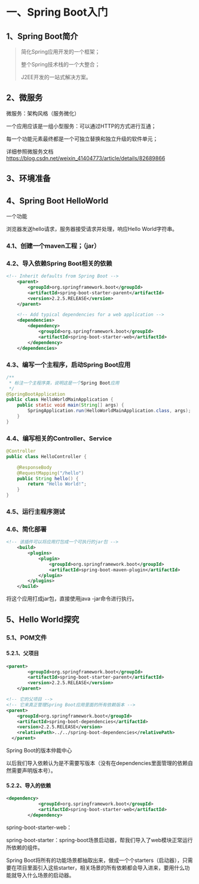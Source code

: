 # 一、Spring Boot入门

## 1、Spring Boot简介

> 简化Spring应用开发的一个框架；
>
> 整个Spring技术栈的一个大整合；
>
> J2EE开发的一站式解决方案。

## 2、微服务

微服务：架构风格（服务微化）

一个应用应该是一组小型服务：可以通过HTTP的方式进行互通；

每一个功能元素最终都是一个可独立替换和独立升级的软件单元；

详细参照微服务文档<https://blog.csdn.net/weixin_41404773/article/details/82689866> 

## 3、环境准备



## 4、Spring Boot HelloWorld

一个功能

浏览器发送hello请求，服务器接受请求并处理，响应Hello World字符串。

### 4.1、创建一个maven工程；（jar）



### 4.2、导入依赖Spring Boot相关的依赖

~~~xml
<!-- Inherit defaults from Spring Boot -->
    <parent>
        <groupId>org.springframework.boot</groupId>
        <artifactId>spring-boot-starter-parent</artifactId>
        <version>2.2.5.RELEASE</version>
    </parent>

    <!-- Add typical dependencies for a web application -->
    <dependencies>
        <dependency>
            <groupId>org.springframework.boot</groupId>
            <artifactId>spring-boot-starter-web</artifactId>
        </dependency>
    </dependencies>
~~~

### 4.3、编写一个主程序，启动Spring Boot应用

~~~java
/**
 * 标注一个主程序类，说明这是一个Spring Boot应用
 */
@SpringBootApplication
public class HelloWorldMainApplication {
    public static void main(String[] args) {
        SpringApplication.run(HelloWorldMainApplication.class, args);
    }
}
~~~

### 4.4、编写相关的Controller、Service

~~~java
@Controller
public class HelloController {

    @ResponseBody
    @RequestMapping("/hello")
    public String hello() {
        return "Hello World!";
    }
}
~~~

### 4.5、运行主程序测试



### 4.6、简化部署

~~~xml
<!-- 该插件可以将应用打包成一个可执行的jar包 -->
    <build>
        <plugins>
            <plugin>
                <groupId>org.springframework.boot</groupId>
                <artifactId>spring-boot-maven-plugin</artifactId>
            </plugin>
        </plugins>
    </build>
~~~

将这个应用打成jar包，直接使用java -jar命令进行执行。

## 5、Hello World探究

### 5.1、POM文件

#### 5.2.1、父项目

~~~xml
<parent>
        <groupId>org.springframework.boot</groupId>
        <artifactId>spring-boot-starter-parent</artifactId>
        <version>2.2.5.RELEASE</version>
    </parent>

<!-- 它的父项目 -->
<!-- 它来真正管理Spring Boot应用里面的所有依赖版本 -->
<parent>
    <groupId>org.springframework.boot</groupId>
    <artifactId>spring-boot-dependencies</artifactId>
    <version>2.2.5.RELEASE</version>
    <relativePath>../../spring-boot-dependencies</relativePath>
  </parent>
~~~

Spring Boot的版本仲裁中心

以后我们导入依赖认为是不需要写版本（没有在dependencies里面管理的依赖自然需要声明版本号）。

#### 5.2.2、导入的依赖

~~~xml
<dependency>
            <groupId>org.springframework.boot</groupId>
            <artifactId>spring-boot-starter-web</artifactId>
        </dependency>
~~~

spring-boot-starter-web：

​	spring-boot-starter：spring-boot场景启动器，帮我们导入了web模块正常运行所依赖的组件。

Spring Boot将所有的功能场景都抽取出来，做成一个个starters（启动器），只需要在项目里面引入这些starter，相关场景的所有依赖都会导入进来，要用什么功能就导入什么场景的启动器。


